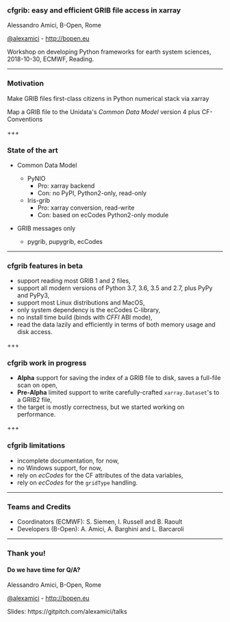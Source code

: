 
### cfgrib: easy and efficient GRIB file access in xarray


Alessandro Amici, B-Open, Rome

[@alexamici](https://twitter.com/alexamici) - http://bopen.eu

<span class='small'>
Workshop on developing Python frameworks for earth system sciences, 2018-10-30, ECMWF, Reading.
</span>

---

### Motivation

Make GRIB files first-class citizens in Python numerical stack via xarray

Map a GRIB file to the Unidata's *Common Data Model* version 4 plus CF-Conventions

+++

### State of the art

- Common Data Model
  - PyNIO
    - Pro: xarray backend
    - Con: no PyPI, Python2-only, read-only
  - Iris-grib
    - Pro: xarray conversion, read-write
    - Con: based on ecCodes Python2-only module

- GRIB messages only
  - pygrib, pupygrib, ecCodes

---

### cfgrib features in beta
   
- support reading most GRIB 1 and 2 files,
- support all modern versions of Python 3.7, 3.6, 3.5 and 2.7, plus PyPy and PyPy3,
- support most Linux distributions and MacOS,
- only system dependency is the ecCodes C-library,
- no install time build (binds with *CFFI* ABI mode),
- read the data lazily and efficiently in terms of both memory usage and disk access.

+++

### cfgrib work in progress

- **Alpha** support for saving the index of a GRIB file to disk, saves a full-file scan on open,
- **Pre-Alpha** limited support to write carefully-crafted `xarray.Dataset`'s to a GRIB2 file,
- the target is mostly correctness, but we started working on performance.

+++

### cfgrib limitations

- incomplete documentation, for now,
- no Windows support, for now,
- rely on *ecCodes* for the CF attributes of the data variables,
- rely on *ecCodes* for the `gridType` handling.

---

### Teams and Credits

 * Coordinators (ECMWF): S. Siemen, I. Russell and B. Raoult
 * Developers (B-Open): A. Amici, A. Barghini and L. Barcaroli

---

### Thank you!
#### Do we have time for Q/A?

Alessandro Amici, B-Open, Rome

[@alexamici](https://twitter.com/alexamici) - http://bopen.eu

<span class='small'>
Slides: https://gitpitch.com/alexamici/talks
</span>
